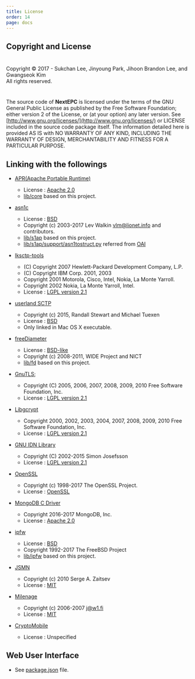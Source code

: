 ```yaml
---
title: License
order: 14
page: docs
---
```



## Copyright and License

#
Copyright © 2017 - Sukchan Lee, Jinyoung Park, Jihoon Brandon Lee, and Gwangseok Kim  
All rights reserved.  
#
The source code of **NextEPC** is licensed under the terms of the GNU General Public License as published by the Free Software Foundation; either version 2 of the License, or (at your option) any later version. See [http://www.gnu.org/licenses/](http://www.gnu.org/licenses/) or LICENSE included in the source code package itself. The information detailed here is provided AS IS with NO WARRANTY OF ANY KIND, INCLUDING THE WARRANTY OF DESIGN, MERCHANTABILITY AND FITNESS FOR A PARTICULAR PURPOSE.

## Linking with the followings

- [APR(Apache Portable Runtime)](https://apr.apache.org/)
    - License : [Apache 2.0](http://www.apache.org/licenses/LICENSE-2.0)
    - [lib/core](https://github.com/acetcom/nextepc/tree/master/lib/core) based on this project.


- [asn1c](http://lionet.info/asn1c/)
    - License : [BSD](http://lionet.info/asn1c/asn1c-license.txt)
    - Copyright (c) 2003-2017  Lev Walkin <vlm@lionet.info> and contributors.
    - [lib/s1ap](https://github.com/acetcom/nextepc/tree/master/lib/s1ap) based on this project.
    - [lib/s1ap/support/asn1tostruct.py](https://github.com/acetcom/nextepc/tree/master/lib/s1ap/support/asn1tostruct.py) referred from [OAI](http://www.openairinterface.org/)


- [lksctp-tools](http://lksctp.sourceforge.net/)
    - (C) Copyright 2007 Hewlett-Packard Development Company, L.P.
    - (C) Copyright IBM Corp. 2001, 2003
    - Copyright 2001 Motorola, Cisco, Intel, Nokia, La Monte Yarroll.
    - Copyright 2002 Nokia, La Monte Yarroll, Intel. 
    - License : [LGPL version 2.1](https://www.gnu.org/licenses/old-licenses/lgpl-2.1.html)


- [userland SCTP](https://github.com/sctplab/usrsctp)
    - Copyright (c) 2015, Randall Stewart and Michael Tuexen
    - License : [BSD](https://www.freebsd.org/copyright/freebsd-license.html)
    - Only linked in Mac OS X executable.


- [freeDiameter](http://www.freediameter.net/)
    - License : [BSD-like](http://www.freediameter.net/trac/browser/freeDiameter/LICENSE)
    - Copyright (c) 2008-2011, WIDE Project and NICT
    - [lib/fd](https://github.com/acetcom/nextepc/tree/master/lib/fd) based on this project.


- [GnuTLS](http://www.gnutls.org/);
    - Copyright (C) 2005, 2006, 2007, 2008, 2009, 2010  Free Software Foundation, Inc.
    - License : [LGPL version 2.1](https://www.gnu.org/licenses/old-licenses/lgpl-2.1.html)


- [Libgcrypt](https://gnupg.org/software/libgcrypt/index.html)
    - Copyright 2000, 2002, 2003, 2004, 2007, 2008, 2009, 2010 Free Software Foundation, Inc.
    - License : [LGPL version 2.1](https://www.gnu.org/licenses/old-licenses/lgpl-2.1.html)


- [GNU IDN Library](https://www.gnu.org/software/libidn/)
    - Copyright (C) 2002-2015 Simon Josefsson
    - License : [LGPL version 2.1](https://www.gnu.org/licenses/old-licenses/lgpl-2.1.html)


- [OpenSSL](https://www.openssl.org/)
    - Copyright (c) 1998-2017 The OpenSSL Project.
    - License : [OpenSSL](https://www.openssl.org/source/license.html)


- [MongoDB C Driver](http://mongoc.org/)
    - Copyright 2016-2017 MongoDB, Inc.
    - License : [Apache 2.0](http://www.apache.org/licenses/LICENSE-2.0)


- [ipfw](https://www.freebsd.org/cgi/man.cgi?ipfw)
    - License : [BSD](https://www.freebsd.org/copyright/freebsd-license.html)
    - Copyright 1992-2017 The FreeBSD Project
    - [lib/ipfw](https://github.com/acetcom/nextepc/tree/master/lib/ipfw) based on this project.


- [JSMN](http://zserge.com/jsmn.html)
    - Copyright (c) 2010 Serge A. Zaitsev
    - License : [MIT](https://opensource.org/licenses/mit-license.php)


- [Milenage](http://web.mit.edu/freebsd/head/contrib/wpa/src/crypto/milenage.c)
    - Copyright (c) 2006-2007 <j@w1.fi>
    - License : [MIT](https://opensource.org/licenses/mit-license.php)


- [CryptoMobile](https://github.com/mitshell/CryptoMobile)
    - License : Unspecified


## Web User Interface

- See [package.json](https://github.com/acetcom/nextepc/tree/master/webui/package.json) file. 
